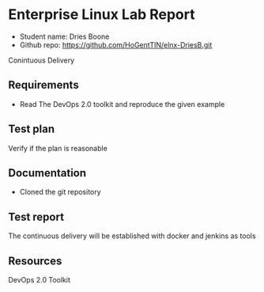 # Enterprise Linux Lab Report

- Student name: Dries Boone
- Github repo: <https://github.com/HoGentTIN/elnx-DriesB.git>


Conintuous Delivery 

## Requirements

- Read The DevOps 2.0 toolkit and reproduce the given example

## Test plan

Verify if the plan is reasonable

## Documentation

- Cloned the git repository 

## Test report

The continuous delivery will be established with docker and jenkins as tools


## Resources

DevOps 2.0 Toolkit